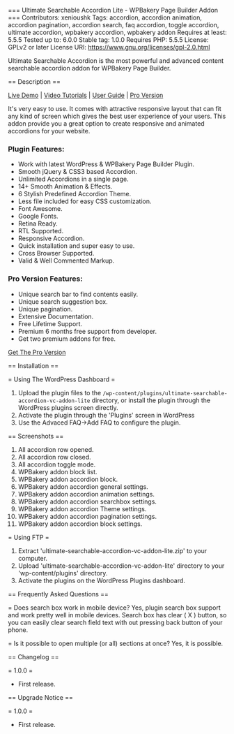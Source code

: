=== Ultimate Searchable Accordion Lite - WPBakery Page Builder Addon ===
Contributors: xenioushk
Tags: accordion, accordion animation, accordion pagination, accordion search, faq accordion, toggle accordion, ultimate accordion, wpbakery accordion, wpbakery addon
Requires at least: 5.5.5
Tested up to: 6.0.0
Stable tag: 1.0.0
Requires PHP: 5.5.5
License: GPLv2 or later
License URI: https://www.gnu.org/licenses/gpl-2.0.html

Ultimate Searchable Accordion is the most powerful and advanced content searchable accordion addon for WPBakery Page Builder.

== Description ==

[Live Demo](https://projects.bluewindlab.net/wpplugin/usa_vc_addon/) | [Video Tutorials](https://youtu.be/iwqafe4AwL8) | [User Guide](https://projects.bluewindlab.net/wpplugin/usa_vc_addon/doc/) | [Pro Version](https://1.envato.market/usva-wp)

<p>It's very easy to use. It comes with attractive responsive layout that can fit any kind of screen which gives the best user experience of your users. This addon provide you a great option to create responsive and animated accordions for your website.</p>

<h3>Plugin Features:</h3>

<ul>
<li>Work with latest WordPress & WPBakery Page Builder Plugin.</li>
<li>Smooth jQuery & CSS3 based Accordion.</li>
<li>Unlimited Accordions in a single page.</li>
<li>14+ Smooth Animation & Effects.</li>
<li>6 Stylish Predefined Accordion Theme.</li>
<li>Less file included for easy CSS customization.</li>
<li>Font Awesome.</li>
<li>Google Fonts.</li>
<li>Retina Ready.</li>
<li>RTL Supported.</li>
<li>Responsive Accordion.</li>
<li>Quick installation and super easy to use.</li>
<li>Cross Browser Supported.</li>
<li>Valid & Well Commented Markup.</li>
</ul>

<h3>Pro Version Features:</h3>
<ul>    
    <li>Unique search bar to find contents easily.</li>
    <li>Unique search suggestion box.</li>
    <li>Unique pagination.</li>
    <li>Extensive Documentation.</li>
    <li>Free Lifetime Support.</li>
    <li>Premium 6 months free support from developer.</li>
    <li>Get two premium addons for free.</li>
</ul>

<p><a href="https://1.envato.market/usva-wp">Get The Pro Version</a></p>

== Installation ==

= Using The WordPress Dashboard =

1. Upload the plugin files to the `/wp-content/plugins/ultimate-searchable-accordion-vc-addon-lite` directory, or install the plugin through the WordPress plugins screen directly.
2. Activate the plugin through the 'Plugins' screen in WordPress
3. Use the Advaced FAQ->Add FAQ to configure the plugin.

== Screenshots ==

1. All accordion row opened.
2. All accordion row closed.
3. All accordion toggle mode.
4. WPBakery addon block list.
5. WPBakery addon accordion block.
6. WPBakery addon accordion general settings.
7. WPBakery addon accordion animation settings.
8. WPBakery addon accordion searchbox settings.
9. WPBakery addon accordion Theme settings.
10. WPBakery addon accordion pagination settings.
11. WPBakery addon accordion block settings.

= Using FTP =

1. Extract 'ultimate-searchable-accordion-vc-addon-lite.zip' to your computer.
2. Upload 'ultimate-searchable-accordion-vc-addon-lite' directory to your 'wp-content/plugins' directory.
3. Activate the plugins on the WordPress Plugins dashboard.

== Frequently Asked Questions ==

= Does search box work in mobile device?
Yes, plugin search box support and work pretty well in mobile devices. Search box has clear ( X ) button, so you can easily clear search field text with out pressing back button of your phone.

= Is it possible to open multiple (or all) sections at once?
Yes, it is possible.

== Changelog ==

= 1.0.0 =

- First release.

== Upgrade Notice ==

= 1.0.0 =

- First release.
